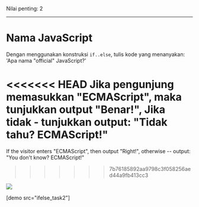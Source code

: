 Nilai penting: 2

---

# Nama JavaScript

Dengan menggunakan konstruksi `if..else`, tulis kode yang menanyakan: 'Apa nama "official" JavaScript?'

<<<<<<< HEAD
Jika pengunjung memasukkan "ECMAScript", maka tunjukkan output "Benar!", Jika tidak - tunjukkan output: "Tidak tahu? ECMAScript!"
=======
If the visitor enters "ECMAScript", then output "Right!", otherwise -- output: "You don't know? ECMAScript!"
>>>>>>> 7b76185892aa9798c3f058256aed44a9fb413cc3

![](ifelse_task2.svg)

[demo src="ifelse_task2"]
